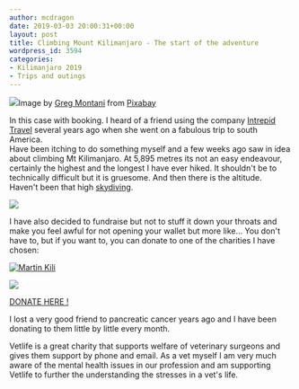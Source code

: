 ```yaml
---
author: mcdragon
date: 2019-03-03 20:00:31+00:00
layout: post
title: Climbing Mount Kilimanjaro - The start of the adventure
wordpress_id: 3594
categories:
- Kilimanjaro 2019
- Trips and outings
---
```



![](https://img.mcdowell.si/2019/03/kilimanjaro-1025146_1280-1024x658.jpg)Image by [Greg Montani](https://pixabay.com/users/GregMontani-1014946/?utm_source=link-attribution&utm_medium=referral&utm_campaign=image&utm_content=1025146) from [Pixabay](https://pixabay.com/?utm_source=link-attribution&utm_medium=referral&utm_campaign=image&utm_content=1025146)





In this case with booking. I heard of a friend using the company [Intrepid Travel](https://www.intrepidtravel.com/) several years ago when she went on a fabulous trip to south America.  
Have been itching to do something myself and a few weeks ago saw in idea about climbing Mt Kilimanjaro. At 5,895 metres its not an easy endeavour, certainly the highest and the longest I have ever hiked. It shouldn't be to technically difficult but it is gruesome. And then there is the altitude. Haven't been that high [skydiving](https://mcdowell.si/category/skydiving).

![](https://img.mcdowell.si/2019/03/martin-kili.ai_.svg_.png)

I have also decided to fundraise but not to stuff it down your throats and make you feel awful for not opening your wallet but more like... You don't have to, but if you want to, you can donate to one of the charities I have chosen:

[![Martin Kili](https://img.mcdowell.si/2019/03/logo_trans.png)](https://uk.virginmoneygiving.com/MartinKilimanjaro2019)

[![](https://img.mcdowell.si/2019/03/vetlife_logo@2x-e1463673749950.png)](https://www.justgiving.com/fundraising/martin-kilimanjaro-2019)

[DONATE HERE !](https://uk.virginmoneygiving.com/MartinKilimanjaro2019)

I lost a very good friend to pancreatic cancer years ago and I have been donating to them little by little every month. 

Vetlife is a great charity that supports welfare of veterinary surgeons and gives them support by phone and email. As a vet myself I am very much aware of the mental health issues in our profession and am supporting Vetlife to further the understanding the stresses in a vet's life.



